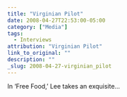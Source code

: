 ```yaml
---
title: "Virginian Pilot"
date: 2008-04-27T22:53:00-05:00
category: ["Media"]
tags:
  - Interviews
attribution: "Virginian Pilot"
link_to_original: ""
description: ""
_slug: 2008-04-27-virginian_pilot
---
```


In ‘Free Food,’ Lee takes an exquisite…

